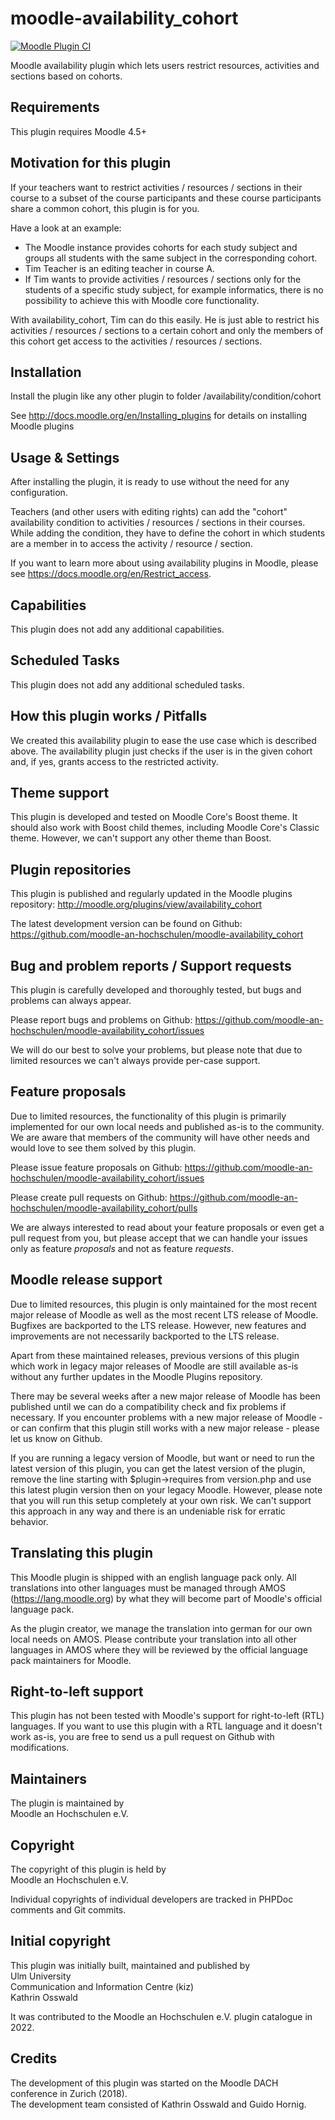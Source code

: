 moodle-availability_cohort
==========================

[![Moodle Plugin CI](https://github.com/moodle-an-hochschulen/moodle-availability_cohort/workflows/Moodle%20Plugin%20CI/badge.svg?branch=MOODLE_405_STABLE)](https://github.com/moodle-an-hochschulen/moodle-availability_cohort/actions?query=workflow%3A%22Moodle+Plugin+CI%22+branch%3AMOODLE_405_STABLE)

Moodle availability plugin which lets users restrict resources, activities and sections based on cohorts.


Requirements
------------

This plugin requires Moodle 4.5+


Motivation for this plugin
--------------------------

If your teachers want to restrict activities / resources / sections in their course to a subset of the course participants and these course participants share a common cohort, this plugin is for you.

Have a look at an example:

* The Moodle instance provides cohorts for each study subject and groups all students with the same subject in the corresponding cohort.
* Tim Teacher is an editing teacher in course A.
* If Tim wants to provide activities / resources / sections only for the students of a specific study subject, for example informatics, there is no possibility to achieve this with Moodle core functionality.

With availability_cohort, Tim can do this easily. He is just able to restrict his activities / resources / sections to a certain cohort and only the members of this cohort get access to the activities / resources / sections.


Installation
------------

Install the plugin like any other plugin to folder
/availability/condition/cohort

See http://docs.moodle.org/en/Installing_plugins for details on installing Moodle plugins


Usage & Settings
----------------

After installing the plugin, it is ready to use without the need for any configuration.

Teachers (and other users with editing rights) can add the "cohort" availability condition to activities / resources / sections in their courses. While adding the condition, they have to define the cohort in which students are a member in to access the activity / resource / section.

If you want to learn more about using availability plugins in Moodle, please see https://docs.moodle.org/en/Restrict_access.


Capabilities
------------

This plugin does not add any additional capabilities.


Scheduled Tasks
---------------

This plugin does not add any additional scheduled tasks.


How this plugin works / Pitfalls
--------------------------------

We created this availability plugin to ease the use case which is described above. The availability plugin just checks if the user is in the given cohort and, if yes, grants access to the restricted activity.


Theme support
-------------

This plugin is developed and tested on Moodle Core's Boost theme.
It should also work with Boost child themes, including Moodle Core's Classic theme. However, we can't support any other theme than Boost.


Plugin repositories
-------------------

This plugin is published and regularly updated in the Moodle plugins repository:
http://moodle.org/plugins/view/availability_cohort

The latest development version can be found on Github:
https://github.com/moodle-an-hochschulen/moodle-availability_cohort


Bug and problem reports / Support requests
------------------------------------------

This plugin is carefully developed and thoroughly tested, but bugs and problems can always appear.

Please report bugs and problems on Github:
https://github.com/moodle-an-hochschulen/moodle-availability_cohort/issues

We will do our best to solve your problems, but please note that due to limited resources we can't always provide per-case support.


Feature proposals
-----------------

Due to limited resources, the functionality of this plugin is primarily implemented for our own local needs and published as-is to the community. We are aware that members of the community will have other needs and would love to see them solved by this plugin.

Please issue feature proposals on Github:
https://github.com/moodle-an-hochschulen/moodle-availability_cohort/issues

Please create pull requests on Github:
https://github.com/moodle-an-hochschulen/moodle-availability_cohort/pulls

We are always interested to read about your feature proposals or even get a pull request from you, but please accept that we can handle your issues only as feature _proposals_ and not as feature _requests_.


Moodle release support
----------------------

Due to limited resources, this plugin is only maintained for the most recent major release of Moodle as well as the most recent LTS release of Moodle. Bugfixes are backported to the LTS release. However, new features and improvements are not necessarily backported to the LTS release.

Apart from these maintained releases, previous versions of this plugin which work in legacy major releases of Moodle are still available as-is without any further updates in the Moodle Plugins repository.

There may be several weeks after a new major release of Moodle has been published until we can do a compatibility check and fix problems if necessary. If you encounter problems with a new major release of Moodle - or can confirm that this plugin still works with a new major release - please let us know on Github.

If you are running a legacy version of Moodle, but want or need to run the latest version of this plugin, you can get the latest version of the plugin, remove the line starting with $plugin->requires from version.php and use this latest plugin version then on your legacy Moodle. However, please note that you will run this setup completely at your own risk. We can't support this approach in any way and there is an undeniable risk for erratic behavior.


Translating this plugin
-----------------------

This Moodle plugin is shipped with an english language pack only. All translations into other languages must be managed through AMOS (https://lang.moodle.org) by what they will become part of Moodle's official language pack.

As the plugin creator, we manage the translation into german for our own local needs on AMOS. Please contribute your translation into all other languages in AMOS where they will be reviewed by the official language pack maintainers for Moodle.


Right-to-left support
---------------------

This plugin has not been tested with Moodle's support for right-to-left (RTL) languages.
If you want to use this plugin with a RTL language and it doesn't work as-is, you are free to send us a pull request on Github with modifications.


Maintainers
-----------

The plugin is maintained by\
Moodle an Hochschulen e.V.


Copyright
---------

The copyright of this plugin is held by\
Moodle an Hochschulen e.V.

Individual copyrights of individual developers are tracked in PHPDoc comments and Git commits.


Initial copyright
-----------------

This plugin was initially built, maintained and published by\
Ulm University\
Communication and Information Centre (kiz)\
Kathrin Osswald

It was contributed to the Moodle an Hochschulen e.V. plugin catalogue in 2022.


Credits
-------

The development of this plugin was started on the Moodle DACH conference in Zurich (2018).\
The development team consisted of Kathrin Osswald and Guido Hornig.
